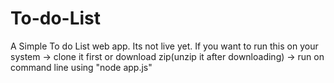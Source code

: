 # To-do-List
A Simple To do List web app.
Its not live yet. 
If you want to run this on your system
-> clone it first or download zip(unzip it after downloading)
-> run on command line using "node app.js"
